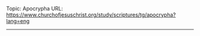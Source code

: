 Topic: Apocrypha
URL: https://www.churchofjesuschrist.org/study/scriptures/tg/apocrypha?lang=eng

---

